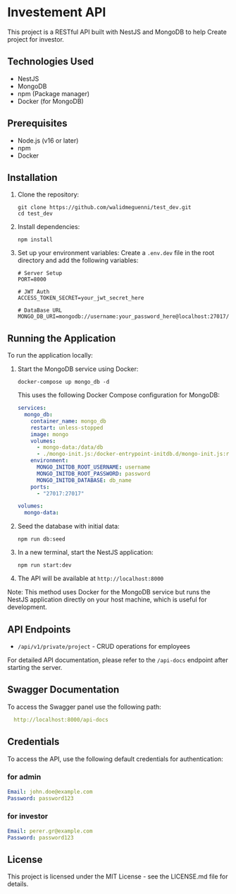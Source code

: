 # Investement API

This project is a RESTful API built with NestJS and MongoDB to help Create project for investor.

## Technologies Used

- NestJS
- MongoDB
- npm (Package manager)
- Docker (for MongoDB)

## Prerequisites

- Node.js (v16 or later)
- npm
- Docker

## Installation

1. Clone the repository:
   ```
   git clone https://github.com/walidmeguenni/test_dev.git
   cd test_dev
   ```

2. Install dependencies:
   ```
   npm install
   ```

3. Set up your environment variables:
   Create a `.env.dev` file in the root directory and add the following variables:

   ```
   # Server Setup 
   PORT=8000

   # JWT Auth 
   ACCESS_TOKEN_SECRET=your_jwt_secret_here

   # DataBase URL
   MONGO_DB_URI=mongodb://username:your_password_here@localhost:27017/db_name
## Running the Application

To run the application locally:

1. Start the MongoDB service using Docker:
   ```
   docker-compose up mongo_db -d
   ```

   This uses the following Docker Compose configuration for MongoDB:

   ```yaml
   services:
     mongo_db:
       container_name: mongo_db
       restart: unless-stopped
       image: mongo
       volumes:
         - mongo-data:/data/db
         - ./mongo-init.js:/docker-entrypoint-initdb.d/mongo-init.js:ro
       environment:
         MONGO_INITDB_ROOT_USERNAME: username
         MONGO_INITDB_ROOT_PASSWORD: password
         MONGO_INITDB_DATABASE: db_name
       ports:
         - "27017:27017"

   volumes:
     mongo-data:
   ```

2. Seed the database with initial data:
   ```
   npm run db:seed
   ```

3. In a new terminal, start the NestJS application:
   ```
   npm run start:dev
   ```

4. The API will be available at `http://localhost:8000`

Note: This method uses Docker for the MongoDB service but runs the NestJS application directly on your host machine, which is useful for development.

## API Endpoints

- `/api/v1/private/project` - CRUD operations for employees

For detailed API documentation, please refer to the `/api-docs` endpoint after starting the server.

## Swagger Documentation
To access the Swagger panel use the following path:
```yaml 
  http://localhost:8000/api-docs
```
## Credentials
To access the API, use the following default credentials for authentication:
### for admin
```yaml
Email: john.doe@example.com
Password: password123
```

### for investor
```yaml
Email: perer.gr@example.com
Password: password123
```
## License

This project is licensed under the MIT License - see the LICENSE.md file for details.
